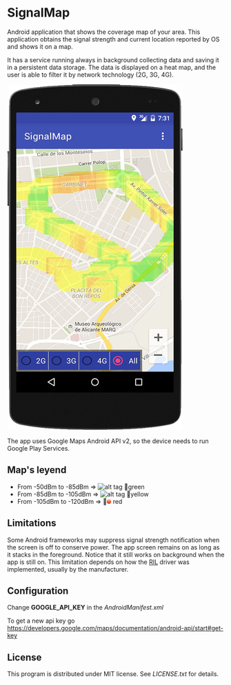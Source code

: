 # SignalMap

Android application that shows the coverage map of your area.
This application obtains the signal strength and current location reported by OS and shows it on a map.

It has a service running always in background collecting data and saving it in a persistent data storage.
The data is displayed on a heat map, and the user is able to filter it by network technology (2G, 3G, 4G).

![alt tag](./captures/screenshot01.png)

The app uses Google Maps Android API v2, so the device needs to run Google Play Services.

## Map's leyend

+ From -50dBm to -85dBm => ![alt tag](./captures/green.png) green 
+ From -85dBm to -105dBm => ![alt tag](./captures/yellow.png) yellow
+ From -105dBm to -120dBm => ![alt tag](./captures/red.png) red

## Limitations

Some Android frameworks may suppress signal strength notification when the screen is off to conserve power.
The app screen remains on as long as it stacks in the foreground. Notice that it still works on background 
when the app is still on.
This limitation depends on how the [RIL](https://en.wikipedia.org/wiki/Radio_Interface_Layer) driver
was implemented, usually by the manufacturer.

## Configuration

Change **GOOGLE_API_KEY** in the *AndroidManifest.xml*

To get a new api key go https://developers.google.com/maps/documentation/android-api/start#get-key

## License

This program is distributed under MIT license. See *LICENSE.txt* for details.